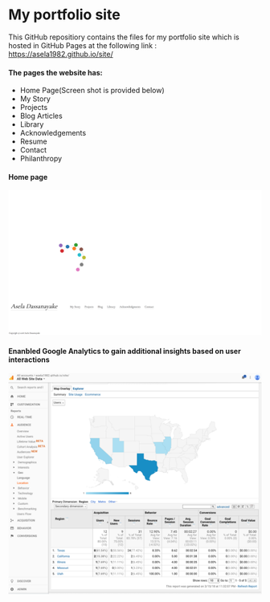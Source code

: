 # My portfolio site
This GitHub repositiory contains the files for my portfolio site which is hosted in GitHub Pages at the following link :
https://asela1982.github.io/site/

#### The pages the website has:
* Home Page(Screen shot is provided below)
* My Story
* Projects
* Blog Articles
* Library
* Acknowledgements
* Resume
* Contact
* Philanthropy


#### Home page
![homepage](pages/images/landingpage.png)


#### Enanbled Google Analytics to gain additional insights based on user interactions
![googleanalytics](pages/images/googleanalytics.png)
